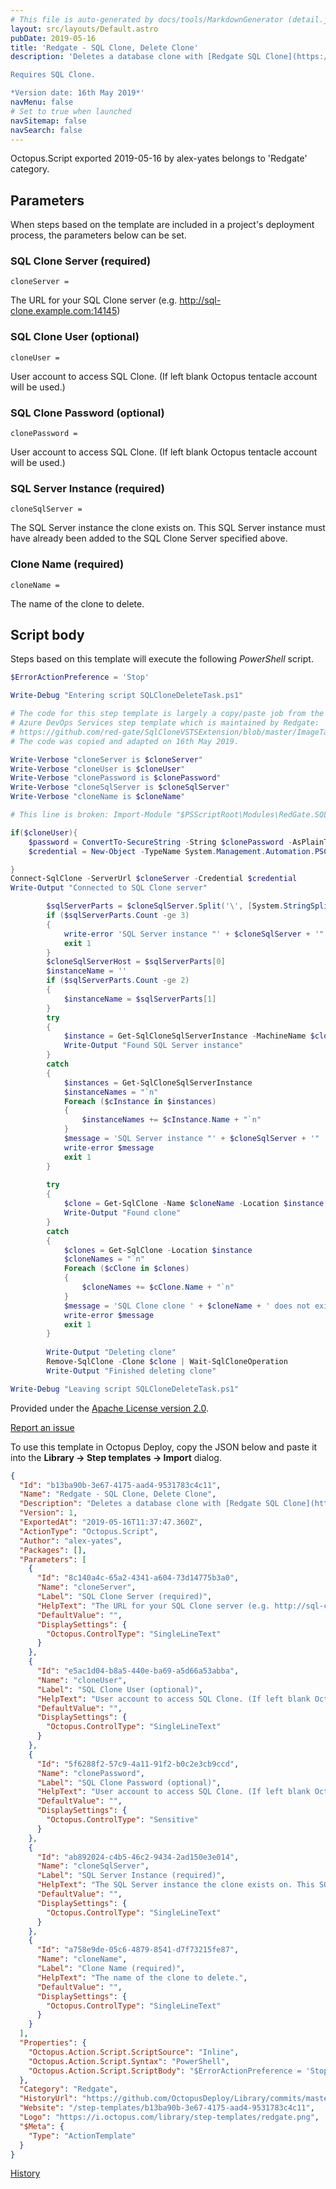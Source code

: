 ```yaml
---
# This file is auto-generated by docs/tools/MarkdownGenerator (detail.js)
layout: src/layouts/Default.astro
pubDate: 2019-05-16
title: 'Redgate - SQL Clone, Delete Clone'
description: 'Deletes a database clone with [Redgate SQL Clone](https://www.red-gate.com/products/dba/sql-clone/index).

Requires SQL Clone.

*Version date: 16th May 2019*'
navMenu: false
# Set to true when launched
navSitemap: false
navSearch: false
---
```


Octopus.Script exported 2019-05-16 by alex-yates belongs to 'Redgate' category.

## Parameters

When steps based on the template are included in a project's deployment process, the parameters below can be set.


<div class="param">

### SQL Clone Server (required)

`cloneServer = `

The URL for your SQL Clone server (e.g. http://sql-clone.example.com:14145)

</div>
        
<div class="param">

### SQL Clone User (optional)

`cloneUser = `

User account to access SQL Clone. (If left blank Octopus tentacle account will be used.)

</div>
        
<div class="param">

### SQL Clone Password (optional)

`clonePassword = `

User account to access SQL Clone. (If left blank Octopus tentacle account will be used.)

</div>
        
<div class="param">

### SQL Server Instance (required)

`cloneSqlServer = `

The SQL Server instance the clone exists on. This SQL Server instance must have already been added to the SQL Clone Server specified above.

</div>
        
<div class="param">

### Clone Name (required)

`cloneName = `

The name of the clone to delete.

</div>
        

## Script body

Steps based on this template will execute the following *PowerShell* script.

```powershell
$ErrorActionPreference = 'Stop'

Write-Debug "Entering script SQLCloneDeleteTask.ps1"

# The code for this step template is largely a copy/paste job from the
# Azure DevOps Services step template which is maintained by Redgate:
# https://github.com/red-gate/SqlCloneVSTSExtension/blob/master/ImageTask/SQLCloneImageTask.ps1
# The code was copied and adapted on 16th May 2019.

Write-Verbose "cloneServer is $cloneServer"
Write-Verbose "cloneUser is $cloneUser"
Write-Verbose "clonePassword is $clonePassword"
Write-Verbose "cloneSqlServer is $cloneSqlServer"
Write-Verbose "cloneName is $cloneName"

# This line is broken: Import-Module "$PSScriptRoot\Modules\RedGate.SQLClone.PowerShell.dll"

if($cloneUser){
    $password = ConvertTo-SecureString -String $clonePassword -AsPlainText -Force
    $credential = New-Object -TypeName System.Management.Automation.PSCredential -ArgumentList $cloneUser,$password

}
Connect-SqlClone -ServerUrl $cloneServer -Credential $credential
Write-Output "Connected to SQL Clone server"

        $sqlServerParts = $cloneSqlServer.Split('\', [System.StringSplitOptions]::RemoveEmptyEntries)
        if ($sqlServerParts.Count -ge 3)
        {
            write-error 'SQL Server instance "' + $cloneSqlServer + '" has not been recognised, if specifying a named instance please use "machine\instance"'
            exit 1
        }
        $cloneSqlServerHost = $sqlServerParts[0]
        $instanceName = ''
        if ($sqlServerParts.Count -ge 2)
        {
            $instanceName = $sqlServerParts[1]
        }
        try
        {
            $instance = Get-SqlCloneSqlServerInstance -MachineName $cloneSqlServerHost -InstanceName $instanceName
            Write-Output "Found SQL Server instance"
        }
        catch
        {
            $instances = Get-SqlCloneSqlServerInstance
            $instanceNames = "`n"
            Foreach ($cInstance in $instances)
            {
                $instanceNames += $cInstance.Name + "`n"
            }
            $message = 'SQL Server instance "' + $cloneSqlServer + '"  has not been added to SQL Clone, available instances:' + $instanceNames
            write-error $message
            exit 1
        }
        
        try
        {
            $clone = Get-SqlClone -Name $cloneName -Location $instance
            Write-Output "Found clone"
        }
        catch
        {
            $clones = Get-SqlClone -Location $instance
            $cloneNames = "`n"
            Foreach ($cClone in $clones)
            {
                $cloneNames += $cClone.Name + "`n"
            }
            $message = 'SQL Clone clone ' + $cloneName + ' does not exist, available clones on SQL instance "' + $cloneSqlServer + '":' + $cloneNames
            write-error $message
            exit 1
        }
        
        Write-Output "Deleting clone"
        Remove-SqlClone -Clone $clone | Wait-SqlCloneOperation
        Write-Output "Finished deleting clone"     

Write-Debug "Leaving script SQLCloneDeleteTask.ps1"
```

Provided under the [Apache License version 2.0](https://github.com/OctopusDeploy/Library/blob/master/LICENSE.txt).

[Report an issue](https://github.com/OctopusDeploy/Library/issues/new?assignees=&labels=&projects=&template=bug-report.yml&title=Issue%20with%20Redgate%20-%20SQL%20Clone%2C%20Delete%20Clone&step-template=Redgate%20-%20SQL%20Clone%2C%20Delete%20Clone)

<div class="get-json">

To use this template in Octopus Deploy, copy the JSON below and paste it into the **Library → Step templates → Import** dialog.

```json
{
  "Id": "b13ba90b-3e67-4175-aad4-9531783c4c11",
  "Name": "Redgate - SQL Clone, Delete Clone",
  "Description": "Deletes a database clone with [Redgate SQL Clone](https://www.red-gate.com/products/dba/sql-clone/index).\n\nRequires SQL Clone.\n\n*Version date: 16th May 2019*",
  "Version": 1,
  "ExportedAt": "2019-05-16T11:37:47.360Z",
  "ActionType": "Octopus.Script",
  "Author": "alex-yates",
  "Packages": [],
  "Parameters": [
    {
      "Id": "8c140a4c-65a2-4341-a604-73d14775b3a0",
      "Name": "cloneServer",
      "Label": "SQL Clone Server (required)",
      "HelpText": "The URL for your SQL Clone server (e.g. http://sql-clone.example.com:14145)",
      "DefaultValue": "",
      "DisplaySettings": {
        "Octopus.ControlType": "SingleLineText"
      }
    },
    {
      "Id": "e5ac1d04-b8a5-440e-ba69-a5d66a53abba",
      "Name": "cloneUser",
      "Label": "SQL Clone User (optional)",
      "HelpText": "User account to access SQL Clone. (If left blank Octopus tentacle account will be used.)",
      "DefaultValue": "",
      "DisplaySettings": {
        "Octopus.ControlType": "SingleLineText"
      }
    },
    {
      "Id": "5f6288f2-57c9-4a11-91f2-b0c2e3cb9ccd",
      "Name": "clonePassword",
      "Label": "SQL Clone Password (optional)",
      "HelpText": "User account to access SQL Clone. (If left blank Octopus tentacle account will be used.)",
      "DefaultValue": "",
      "DisplaySettings": {
        "Octopus.ControlType": "Sensitive"
      }
    },
    {
      "Id": "ab892024-c4b5-46c2-9434-2ad150e3e014",
      "Name": "cloneSqlServer",
      "Label": "SQL Server Instance (required)",
      "HelpText": "The SQL Server instance the clone exists on. This SQL Server instance must have already been added to the SQL Clone Server specified above.",
      "DefaultValue": "",
      "DisplaySettings": {
        "Octopus.ControlType": "SingleLineText"
      }
    },
    {
      "Id": "a758e9de-05c6-4879-8541-d7f73215fe87",
      "Name": "cloneName",
      "Label": "Clone Name (required)",
      "HelpText": "The name of the clone to delete.",
      "DefaultValue": "",
      "DisplaySettings": {
        "Octopus.ControlType": "SingleLineText"
      }
    }
  ],
  "Properties": {
    "Octopus.Action.Script.ScriptSource": "Inline",
    "Octopus.Action.Script.Syntax": "PowerShell",
    "Octopus.Action.Script.ScriptBody": "$ErrorActionPreference = 'Stop'\n\nWrite-Debug \"Entering script SQLCloneDeleteTask.ps1\"\n\n# The code for this step template is largely a copy/paste job from the\n# Azure DevOps Services step template which is maintained by Redgate:\n# https://github.com/red-gate/SqlCloneVSTSExtension/blob/master/ImageTask/SQLCloneImageTask.ps1\n# The code was copied and adapted on 16th May 2019.\n\nWrite-Verbose \"cloneServer is $cloneServer\"\nWrite-Verbose \"cloneUser is $cloneUser\"\nWrite-Verbose \"clonePassword is $clonePassword\"\nWrite-Verbose \"cloneSqlServer is $cloneSqlServer\"\nWrite-Verbose \"cloneName is $cloneName\"\n\n# This line is broken: Import-Module \"$PSScriptRoot\\Modules\\RedGate.SQLClone.PowerShell.dll\"\n\nif($cloneUser){\n    $password = ConvertTo-SecureString -String $clonePassword -AsPlainText -Force\n    $credential = New-Object -TypeName System.Management.Automation.PSCredential -ArgumentList $cloneUser,$password\n\n}\nConnect-SqlClone -ServerUrl $cloneServer -Credential $credential\nWrite-Output \"Connected to SQL Clone server\"\n\n        $sqlServerParts = $cloneSqlServer.Split('\\', [System.StringSplitOptions]::RemoveEmptyEntries)\n        if ($sqlServerParts.Count -ge 3)\n        {\n            write-error 'SQL Server instance \"' + $cloneSqlServer + '\" has not been recognised, if specifying a named instance please use \"machine\\instance\"'\n            exit 1\n        }\n        $cloneSqlServerHost = $sqlServerParts[0]\n        $instanceName = ''\n        if ($sqlServerParts.Count -ge 2)\n        {\n            $instanceName = $sqlServerParts[1]\n        }\n        try\n        {\n            $instance = Get-SqlCloneSqlServerInstance -MachineName $cloneSqlServerHost -InstanceName $instanceName\n            Write-Output \"Found SQL Server instance\"\n        }\n        catch\n        {\n            $instances = Get-SqlCloneSqlServerInstance\n            $instanceNames = \"`n\"\n            Foreach ($cInstance in $instances)\n            {\n                $instanceNames += $cInstance.Name + \"`n\"\n            }\n            $message = 'SQL Server instance \"' + $cloneSqlServer + '\"  has not been added to SQL Clone, available instances:' + $instanceNames\n            write-error $message\n            exit 1\n        }\n        \n        try\n        {\n            $clone = Get-SqlClone -Name $cloneName -Location $instance\n            Write-Output \"Found clone\"\n        }\n        catch\n        {\n            $clones = Get-SqlClone -Location $instance\n            $cloneNames = \"`n\"\n            Foreach ($cClone in $clones)\n            {\n                $cloneNames += $cClone.Name + \"`n\"\n            }\n            $message = 'SQL Clone clone ' + $cloneName + ' does not exist, available clones on SQL instance \"' + $cloneSqlServer + '\":' + $cloneNames\n            write-error $message\n            exit 1\n        }\n        \n        Write-Output \"Deleting clone\"\n        Remove-SqlClone -Clone $clone | Wait-SqlCloneOperation\n        Write-Output \"Finished deleting clone\"     \n\nWrite-Debug \"Leaving script SQLCloneDeleteTask.ps1\""
  },
  "Category": "Redgate",
  "HistoryUrl": "https://github.com/OctopusDeploy/Library/commits/master/step-templates//opt/buildagent/work/75443764cd38076d/step-templates/redgate-sql-clone-delete-clone.json",
  "Website": "/step-templates/b13ba90b-3e67-4175-aad4-9531783c4c11",
  "Logo": "https://i.octopus.com/library/step-templates/redgate.png",
  "$Meta": {
    "Type": "ActionTemplate"
  }
}
```

[History](https://github.com/OctopusDeploy/Library/commits/master/step-templates/https://github.com/OctopusDeploy/Library/commits/master/step-templates//opt/buildagent/work/75443764cd38076d/step-templates/redgate-sql-clone-delete-clone.json)

</div>
